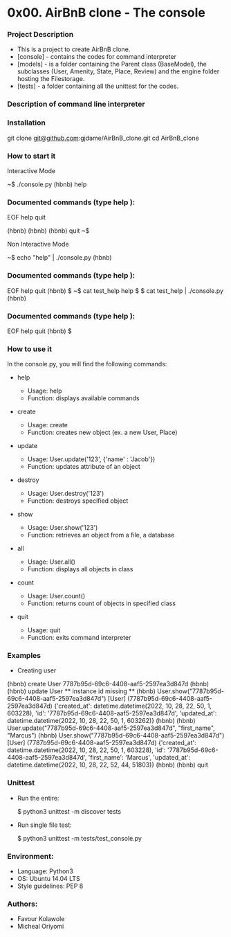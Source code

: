 # 0x00. AirBnB clone - The console #

### Project Description ###
* This is a project to create AirBnB clone.
* [console] - contains the codes for command interpreter
* [models] - is a folder containing the Parent class (BaseModel), the subclasses (User, Amenity, State, Place, Review) and the engine folder hosting the Filestorage.
* [tests] - a folder containing all the unittest for the codes.


### Description of command line interpreter ###

### Installation ###
git clone git@github.com:gjdame/AirBnB_clone.git cd AirBnB_clone

### How to start it ###

Interactive Mode

~$ ./console.py (hbnb) help

### Documented commands (type help ): ###

EOF help quit

(hbnb) (hbnb) (hbnb) quit ~$

Non Interactive Mode

~$ echo "help" | ./console.py (hbnb)

### Documented commands (type help ): ###
EOF help quit (hbnb) $ ~$ cat test_help help $ $ cat test_help | ./console.py (hbnb)

### Documented commands (type help ): ###
EOF help quit (hbnb) $

### How to use it ###
In the console.py, you will find the following commands:

* help
    * Usage: help
    * Function: displays available commands

* create
    * Usage: create
    * Function: creates new object (ex. a new User, Place)

* update
    * Usage: User.update('123', {'name' : 'Jacob'})
    * Function: updates attribute of an object

* destroy
    * Usage: User.destroy('123')
    * Function: destroys specified object

* show
    * Usage: User.show('123')
    * Function: retrieves an object from a file, a database

* all
    * Usage: User.all()
    * Function: displays all objects in class

* count
    * Usage: User.count()
    * Function: returns count of objects in specified class

* quit

    * Usage: quit
    * Function: exits command interpreter

### Examples ###
* Creating user

(hbnb) create User 7787b95d-69c6-4408-aaf5-2597ea3d847d (hbnb) (hbnb) update User ** instance id missing ** (hbnb) User.show("7787b95d-69c6-4408-aaf5-2597ea3d847d") [User] (7787b95d-69c6-4408-aaf5-2597ea3d847d) {'created_at': datetime.datetime(2022, 10, 28, 22, 50, 1, 603228), 'id': '7787b95d-69c6-4408-aaf5-2597ea3d847d', 'updated_at': datetime.datetime(2022, 10, 28, 22, 50, 1, 603262)} (hbnb) (hbnb) User.update("7787b95d-69c6-4408-aaf5-2597ea3d847d", "first_name", "Marcus") (hbnb) User.show("7787b95d-69c6-4408-aaf5-2597ea3d847d") [User] (7787b95d-69c6-4408-aaf5-2597ea3d847d) {'created_at': datetime.datetime(2022, 10, 28, 22, 50, 1, 603228), 'id': '7787b95d-69c6-4408-aaf5-2597ea3d847d', 'first_name': 'Marcus', 'updated_at': datetime.datetime(2022, 10, 28, 22, 52, 44, 51803)} (hbnb) (hbnb) quit

### Unittest ###
* Run the entire:

    $ python3 unittest -m discover tests

* Run single file test:

    $ python3 unittest -m tests/test_console.py

### Environment: ###
* Language: Python3
* OS: Ubuntu 14.04 LTS
* Style guidelines: PEP 8

### Authors: ###
* Favour Kolawole
* Micheal Oriyomi
